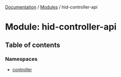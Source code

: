[Documentation](../README.md) / [Modules](../modules.md) / hid-controller-api

# Module: hid-controller-api

## Table of contents

### Namespaces

- [controller](hid_controller_api.controller.md)
